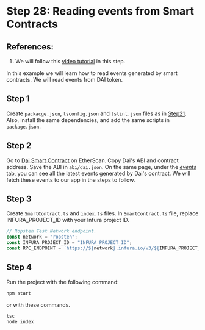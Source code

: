 # Step 28: Reading events from Smart Contracts

## References:

1.  We will follow this [video tutorial](https://www.youtube.com/watch?v=CX2QOE0FcEo&list=PLS5SEs8ZftgXlCGXNfzKdq7nGBcIaVOdN&index=6) in this step.

In this example we will learn how to read events generated by smart contracts. We will read events from DAI token.

## Step 1

Create `packacge.json`, `tsconfig.json` and `tslint.json` files as in [Step21](../step21_web3_node_getbalance). Also, install the same dependencies, and add the same scripts in `package.json`.

## Step 2

Go to [Dai Smart Contract](https://etherscan.io/address/0x6b175474e89094c44da98b954eedeac495271d0f#code) on EtherScan. Copy Dai's ABI and contract address. Save the ABI in `abi/dai.json`. On the same page, under the [_events_](https://etherscan.io/address/0x6b175474e89094c44da98b954eedeac495271d0f#events) tab, you can see all the latest events generated by Dai's contract. We will fetch these events to our app in the steps to follow.

## Step 3

Create `SmartContract.ts` and `index.ts` files. In `SmartContract.ts` file, replace INFURA_PROJECT_ID with your Infura project ID.

```ts
// Ropsten Test Network endpoint.
const network = "ropsten";
const INFURA_PROJECT_ID = "INFURA_PROJECT_ID";
const RPC_ENDPOINT = `https://${network}.infura.io/v3/${INFURA_PROJECT_ID}`;
```

## Step 4

Run the project with the following command:

```bash
npm start
```

or with these commands.

```bash
tsc
node index
```
